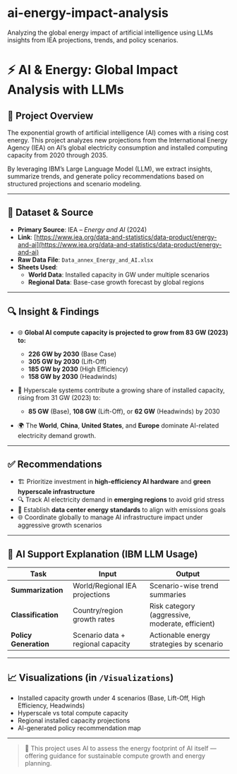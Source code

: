 # ai-energy-impact-analysis
Analyzing the global energy impact of artificial intelligence using LLMs insights from IEA projections, trends, and policy scenarios.

# ⚡ AI & Energy: Global Impact Analysis with LLMs

## 📌 Project Overview
The exponential growth of artificial intelligence (AI) comes with a rising cost energy. This project analyzes new projections from the International Energy Agency (IEA) on AI’s global electricity consumption and installed computing capacity from 2020 through 2035.

By leveraging IBM’s Large Language Model (LLM), we extract insights, summarize trends, and generate policy recommendations based on structured projections and scenario modeling.

---

## 📂 Dataset & Source

- **Primary Source**: IEA – *Energy and AI* (2024)  
- **Link**: [https://www.iea.org/data-and-statistics/data-product/energy-and-ai](https://www.iea.org/data-and-statistics/data-product/energy-and-ai)
- **Raw Data File**: `Data_annex_Energy_and_AI.xlsx`  
- **Sheets Used**:
  - **World Data**: Installed capacity in GW under multiple scenarios
  - **Regional Data**: Base-case growth forecast by global regions

---

## 🔍 Insight & Findings

- 🌐 **Global AI compute capacity is projected to grow from 83 GW (2023) to:**
  - **226 GW by 2030** (Base Case)
  - **305 GW by 2030** (Lift-Off)
  - **185 GW by 2030** (High Efficiency)
  - **158 GW by 2030** (Headwinds)

- 🧠 Hyperscale systems contribute a growing share of installed capacity, rising from 31 GW (2023) to:
  - **85 GW** (Base), **108 GW** (Lift-Off), or **62 GW** (Headwinds) by 2030

- 🌍 The **World**, **China**, **United States**, and **Europe** dominate AI-related electricity demand growth.

---

## ✅ Recommendations

- 🏗️ Prioritize investment in **high-efficiency AI hardware** and **green hyperscale infrastructure**
- 🔍 Track AI electricity demand in **emerging regions** to avoid grid stress
- 🔌 Establish **data center energy standards** to align with emissions goals
- 🌐 Coordinate globally to manage AI infrastructure impact under aggressive growth scenarios

---

## 🤖 AI Support Explanation (IBM LLM Usage)

| Task | Input | Output |
|------|-------|--------|
| **Summarization** | World/Regional IEA projections | Scenario-wise trend summaries |
| **Classification** | Country/region growth rates | Risk category (aggressive, moderate, efficient) |
| **Policy Generation** | Scenario data + regional capacity | Actionable energy strategies by scenario |

---

## 📈 Visualizations (in `/Visualizations`)
- Installed capacity growth under 4 scenarios (Base, Lift-Off, High Efficiency, Headwinds)
- Hyperscale vs total compute capacity
- Regional installed capacity projections
- AI-generated policy recommendation map

---

> 🧠 This project uses AI to assess the energy footprint of AI itself — offering guidance for sustainable compute growth and energy planning.
